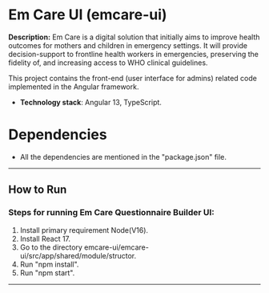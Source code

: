 # Em Care UI (emcare-ui) 

**Description:** Em Care is a digital solution that initially aims to improve health outcomes for mothers and children in emergency settings. It will provide decision-support to frontline health workers in emergencies, preserving the fidelity of, and increasing access to WHO clinical guidelines.

This project contains the front-end (user interface for admins) related code implemented in the Angular framework. 

 - **Technology stack**: Angular 13, TypeScript.

# Dependencies
- All the dependencies are mentioned in the "package.json" file.

***

## How to Run
### **Steps for running Em Care Questionnaire Builder UI**: 

1. Install primary requirement Node(V16).
2. Install React 17.
3. Go to the directory emcare-ui/emcare-ui/src/app/shared/module/structor.
4. Run "npm install".
5. Run "npm start".
***